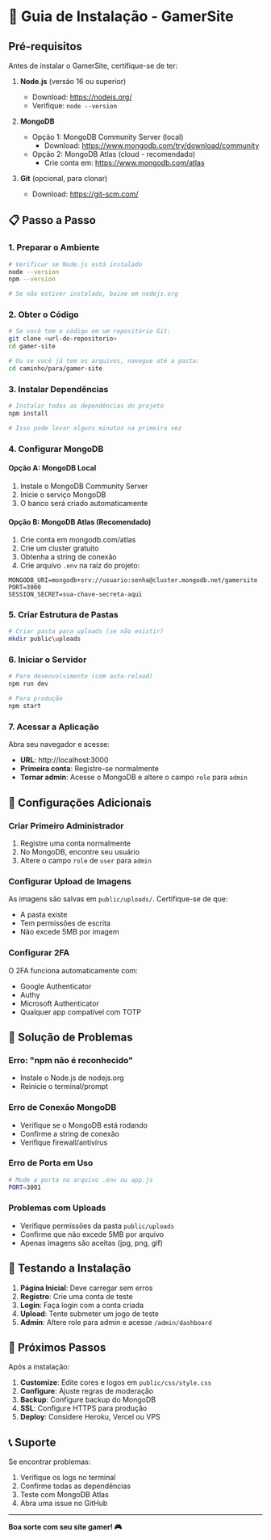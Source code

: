 # 🚀 Guia de Instalação - GamerSite

## Pré-requisitos

Antes de instalar o GamerSite, certifique-se de ter:

1. **Node.js** (versão 16 ou superior)
   - Download: https://nodejs.org/
   - Verifique: `node --version`

2. **MongoDB** 
   - Opção 1: MongoDB Community Server (local)
     - Download: https://www.mongodb.com/try/download/community
   - Opção 2: MongoDB Atlas (cloud - recomendado)
     - Crie conta em: https://www.mongodb.com/atlas

3. **Git** (opcional, para clonar)
   - Download: https://git-scm.com/

## 📋 Passo a Passo

### 1. Preparar o Ambiente

```bash
# Verificar se Node.js está instalado
node --version
npm --version

# Se não estiver instalado, baixe em nodejs.org
```

### 2. Obter o Código

```bash
# Se você tem o código em um repositório Git:
git clone <url-do-repositorio>
cd gamer-site

# Ou se você já tem os arquivos, navegue até a pasta:
cd caminho/para/gamer-site
```

### 3. Instalar Dependências

```bash
# Instalar todas as dependências do projeto
npm install

# Isso pode levar alguns minutos na primeira vez
```

### 4. Configurar MongoDB

#### Opção A: MongoDB Local
1. Instale o MongoDB Community Server
2. Inicie o serviço MongoDB
3. O banco será criado automaticamente

#### Opção B: MongoDB Atlas (Recomendado)
1. Crie conta em mongodb.com/atlas
2. Crie um cluster gratuito
3. Obtenha a string de conexão
4. Crie arquivo `.env` na raiz do projeto:

```env
MONGODB_URI=mongodb+srv://usuario:senha@cluster.mongodb.net/gamersite
PORT=3000
SESSION_SECRET=sua-chave-secreta-aqui
```

### 5. Criar Estrutura de Pastas

```bash
# Criar pasta para uploads (se não existir)
mkdir public\uploads
```

### 6. Iniciar o Servidor

```bash
# Para desenvolvimento (com auto-reload)
npm run dev

# Para produção
npm start
```

### 7. Acessar a Aplicação

Abra seu navegador e acesse:
- **URL**: http://localhost:3000
- **Primeira conta**: Registre-se normalmente
- **Tornar admin**: Acesse o MongoDB e altere o campo `role` para `admin`

## 🔧 Configurações Adicionais

### Criar Primeiro Administrador

1. Registre uma conta normalmente
2. No MongoDB, encontre seu usuário
3. Altere o campo `role` de `user` para `admin`

### Configurar Upload de Imagens

As imagens são salvas em `public/uploads/`. Certifique-se de que:
- A pasta existe
- Tem permissões de escrita
- Não excede 5MB por imagem

### Configurar 2FA

O 2FA funciona automaticamente com:
- Google Authenticator
- Authy
- Microsoft Authenticator
- Qualquer app compatível com TOTP

## 🐛 Solução de Problemas

### Erro: "npm não é reconhecido"
- Instale o Node.js de nodejs.org
- Reinicie o terminal/prompt

### Erro de Conexão MongoDB
- Verifique se o MongoDB está rodando
- Confirme a string de conexão
- Verifique firewall/antivírus

### Erro de Porta em Uso
```bash
# Mude a porta no arquivo .env ou app.js
PORT=3001
```

### Problemas com Uploads
- Verifique permissões da pasta `public/uploads`
- Confirme que não excede 5MB por arquivo
- Apenas imagens são aceitas (jpg, png, gif)

## 📱 Testando a Instalação

1. **Página Inicial**: Deve carregar sem erros
2. **Registro**: Crie uma conta de teste
3. **Login**: Faça login com a conta criada
4. **Upload**: Tente submeter um jogo de teste
5. **Admin**: Altere role para admin e acesse `/admin/dashboard`

## 🚀 Próximos Passos

Após a instalação:

1. **Customize**: Edite cores e logos em `public/css/style.css`
2. **Configure**: Ajuste regras de moderação
3. **Backup**: Configure backup do MongoDB
4. **SSL**: Configure HTTPS para produção
5. **Deploy**: Considere Heroku, Vercel ou VPS

## 📞 Suporte

Se encontrar problemas:

1. Verifique os logs no terminal
2. Confirme todas as dependências
3. Teste com MongoDB Atlas
4. Abra uma issue no GitHub

---

**Boa sorte com seu site gamer! 🎮**